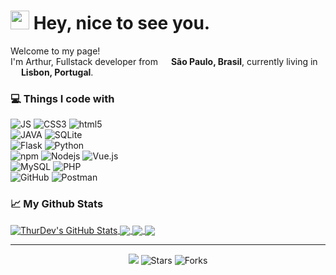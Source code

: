 <h1><img src="https://emojis.slackmojis.com/emojis/images/1531849430/4246/blob-sunglasses.gif?1531849430" width="30"/> Hey, nice to see you.</h1>


<p>Welcome to my page! </br> I'm Arthur, Fullstack developer from <img src="https://image.flaticon.com/icons/svg/197/197386.svg" width="13"/> <b>São Paulo, Brasil</b>, currently living in <img src="https://image.flaticon.com/icons/svg/197/197463.svg" width="13"/> <b>Lisbon, Portugal</b>. </p>
<h3>💻 Things I code with</h3>
<p>
  <img alt="JS" src="https://img.shields.io/badge/-JavaScript-43853d?style=flat-square&logo=JavaScript&logoColor=white&color=yellow" />
  <img alt="CSS3" src="https://img.shields.io/badge/-CSS3-43853d?style=flat-square&logo=CSS3&logoColor=white&color=blue" />
  <img alt="html5" src="https://img.shields.io/badge/-HTML5-E34F26?style=flat-square&logo=html5&logoColor=white" />
  <br>
  <img alt="JAVA" src="https://img.shields.io/badge/-JAVA-43853d?style=flat-square&logo=JAVA&logoColor=white&color=important" />
  <img alt="SQLite" src="https://img.shields.io/badge/-SQLite-43853d?style=flat-square&logo=SQLite&logoColor=white&color=green" />
  <br>
  <img alt="Flask" src="https://img.shields.io/badge/-Flask-43853d?style=flat-square&logo=Flask&logoColor=white&color=red"/>
  <img alt="Python" src="https://img.shields.io/badge/-Python-43853d?style=flat-square&logo=Python&logoColor=white&color=blue"/>
  <br>
  <img alt="npm" src="https://img.shields.io/badge/-NPM-CB3837?style=flat-square&logo=npm&logoColor=white" /> 
  <img alt="Nodejs" src="https://img.shields.io/badge/-Nodejs-43853d?style=flat-square&logo=Node.js&logoColor=white" />
  <img alt="Vue.js" src="https://img.shields.io/badge/-Vuejs-43853d?style=flat-square&logo=Vue.js&logoColor=white&color=success" />
  <br>
  <img alt="MySQL" src="https://img.shields.io/badge/-MySQL-43853d?style=flat-square&logo=MySQL&logoColor=white&color=ff69b4" />
  <img alt="PHP" src="https://img.shields.io/badge/-PHP-43853d?style=flat-square&logo=PHP&logoColor=white&color=informational" />
  <br>
  <img alt="GitHub" src="https://img.shields.io/badge/-GitHub-43853d?style=flat-square&logo=GitHub&logoColor=white&color=blueviolet" />
  <img alt="Postman" src="https://img.shields.io/badge/-Postman-43853d?style=flat-square&logo=Postman&logoColor=white&color=orange" />
</p>

<h3>📈 My Github Stats</h3>
<a href="https://github.com/MartinHeinz/MartinHeinz">
  <img align="center" src="https://github-readme-stats.vercel.app/api?username=ThurDev&show_icons=true&line_height=27&count_private=true&title_color=ffffff&text_color=c9cacc&icon_color=1C9EE3&bg_color=1d1f21" alt="ThurDev's GitHub Stats" />
</a>
<a href="https://github.com/MartinHeinz/MartinHeinz">
  <img align="center" src="https://github-readme-stats.vercel.app/api/top-langs/?username=ThurDev&hide=html&title_color=ffffff&text_color=c9cacc&icon_color=1C9EE3&bg_color=1d1f21" />
</a>
<a href="https://github.com/thurdev/AyxBot">
  <img align="center" src="https://github-readme-stats.vercel.app/api/pin/?username=thurdev&repo=AyxBot&title_color=ffffff&text_color=c9cacc&icon_color=1C9EE3&bg_color=1d1f21" />
</a>
<a href="https://github.com/thurdev/CovidFlask">
  <img align="center" src="https://github-readme-stats.vercel.app/api/pin/?username=thurdev&repo=CovidFlask&title_color=ffffff&text_color=c9cacc&icon_color=1C9EE3&bg_color=1d1f21" />
</a>

------------
<p align="center"><img src="https://github.com/thmsgbrt/thmsgbrt/workflows/README%20build/badge.svg" /> <img alt="Stars" src="https://img.shields.io/github/stars/thurdev/thurdev?style=flat-square&labelColor=343b41"/> <img alt="Forks" src="https://img.shields.io/github/forks/thurdev/thurdev?style=flat-square&labelColor=343b41"/></p>

